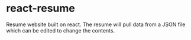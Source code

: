 # react-resume
Resume website built on react. The resume will pull data from a JSON file which can be edited to change the contents.
